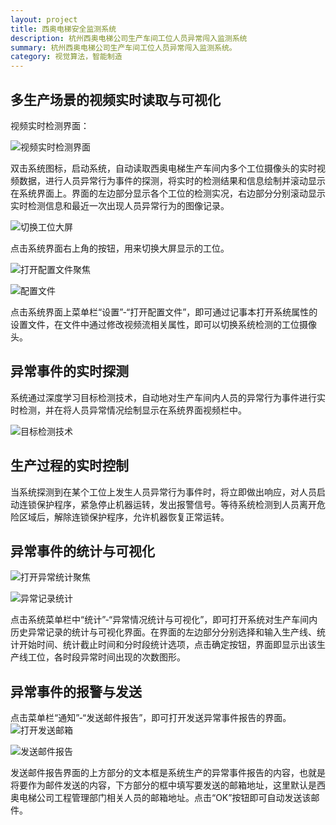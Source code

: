 ```yaml
---
layout: project
title: 西奥电梯安全监测系统
description: 杭州西奥电梯公司生产车间工位人员异常闯入监测系统
summary: 杭州西奥电梯公司生产车间工位人员异常闯入监测系统。
category: 视觉算法，智能制造
---
```


## 多生产场景的视频实时读取与可视化
视频实时检测界面：

![视频实时检测界面](../assets/images/检测界面.png)

双击系统图标，启动系统，自动读取西奥电梯生产车间内多个工位摄像头的实时视频数据，进行人员异常行为事件的探测，将实时的检测结果和信息绘制并滚动显示在系统界面上。界面的左边部分显示各个工位的检测实况，右边部分分别滚动显示实时检测信息和最近一次出现人员异常行为的图像记录。

![切换工位大屏](../assets/images/切换工位大屏聚焦.png)

点击系统界面右上角的按钮，用来切换大屏显示的工位。

![打开配置文件聚焦](../assets/images/打开配置文件聚焦.png)

![配置文件](../assets/images/配置文件.png)

点击系统界面上菜单栏“设置”-“打开配置文件”，即可通过记事本打开系统属性的设置文件，在文件中通过修改视频流相关属性，即可以切换系统检测的工位摄像头。

## 异常事件的实时探测
系统通过深度学习目标检测技术，自动地对生产车间内人员的异常行为事件进行实时检测，并在将人员异常情况绘制显示在系统界面视频栏中。

![目标检测技术](../assets/images/目标检测技术.png)

## 生产过程的实时控制
当系统探测到在某个工位上发生人员异常行为事件时，将立即做出响应，对人员启动连锁保护程序，紧急停止机器运转，发出报警信号。等待系统检测到人员离开危险区域后，解除连锁保护程序，允许机器恢复正常运转。

## 异常事件的统计与可视化
![打开异常统计聚焦](../assets/images/打开异常统计聚焦.png)

![异常记录统计](../assets/images/异常记录统计.png)

点击系统菜单栏中“统计”-“异常情况统计与可视化”，即可打开系统对生产车间内历史异常记录的统计与可视化界面。在界面的左边部分分别选择和输入生产线、统计开始时间、统计截止时间和分时段统计选项，点击确定按钮，界面即显示出该生产线工位，各时段异常时间出现的次数图形。

## 异常事件的报警与发送
点击菜单栏“通知”-“发送邮件报告”，即可打开发送异常事件报告的界面。
![打开发送邮箱](../assets/images/打开发送邮箱.png)

![发送邮件报告](../assets/images/发送邮件报告.png)

发送邮件报告界面的上方部分的文本框是系统生产的异常事件报告的内容，也就是将要作为邮件发送的内容，下方部分的框中填写要发送的邮箱地址，这里默认是西奥电梯公司工程管理部门相关人员的邮箱地址。点击“OK”按钮即可自动发送该邮件。
